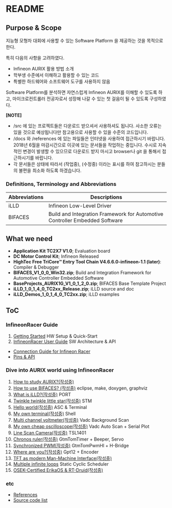 # README

## Purpose & Scope
지능형 모형차 대회에 사용할 수 있는 Software Platform 을 제공하는 것을 목적으로 한다.

특히 다음의 사항을 고려하였다.

*   Infineon AURIX 활용 방법 소개
*   학부생 수준에서 이해하고 활용할 수 있는 코드
*   특별한 하드웨어와 소프트웨어 도구를 사용하지 않음

Software Platform를 분석하면 자연스럽게 Infineon AURIX를 이해할 수 있도록 하고, 
마이크로컨트롤러 전공자로서 성장해 나갈 수 있는 첫 걸음이 될 수 있도록 구성하였다.



**[NOTE]**

* /src 에 있는 프로젝트들은 다운로드 받으셔서 사용하셔도 됩니다.  사소한 오류는 있을 것으로 예상됩니다만 참고용으로 사용할 수 있을 수준의 코드입니다.
* /docs 와 /references 에 있는 파일들은 인터넷을 사용하여 접근하시기 바랍니다. 2018년 6월을 마감시간으로 이곳에 있는 문서들을 작업하는 중입니다.  수시로 지속적인 변경이 발생할 수 있으므로 다운로드 받지 마시고 browser나 git 을 통해서 접근하시기를 바랍니다.
* 각 문서들은 상태에 따라서 (작업중), (수정중) 이라는 표시를 하여 참고하시는 분들의 불편을 최소화 하도록 하겠습니다.



### Definitions, Terminology and Abbreviations

| Abbreviations | Descriptions                                                 |
| ------------- | ------------------------------------------------------------ |
| iLLD          | Infineon Low-Level Driver                                    |
| BIFACES       | Build and Integration Framework for Automotive Controller Embedded Software |

## What we need
* **Application Kit TC2X7 V1.0**; Evaluation board
* **DC Motor Control Kit**; Infineon Released
* **HighTec Free TriCore™ Entry Tool Chain V4.6.6.0-infineon-1.1 (later)**: Compiler & Debugger
* **BIFACES_V1_0_0_Win32.zip**; Build and Integration Framework for Automotive Controller Embedded Software
* **BaseProjects_AURIX1G_V1_0_1_2_0.zip**; BIFACES Base Template Project
* **iLLD_1_0_1_4_0_TC2xx_Release.zip**; iLLD source and doc
* **iLLD_Demos_1_0_1_4_0_TC2xx.zip**; iLLD examples




## ToC

### InfineonRacer Guide

1.  [Getting Started](./docs/GettingStarted.md)  HW Setup & Quick-Start
2.  [InfineonRacer User Guide](./docs/InfineonRacerUserGuide.md)  SW Architecture & API


* [Connection Guide for Infineon Racer](./docs/ConnectionGuide.md)
* [Pins & API](./docs/PinsApi.xlsx)

### Dive into AURIX world using InfineonRacer

1.  [How to study AURIX?(작성중)](./docs/HowToStudyAurix.md)
2.  [How to use BIFACES? (작성중)](./docs/HowToUseBIFACES.md)  eclipse, make, doxygen, graphviz
3.  [What is iLLD?(작성중)](./docs/WhatIsIlld.md) PORT
4.  [Twinkle twinkle little star(작성중)](./docs/TwinkleTwinkleLittleStar.md)  STM 
5.  [Hello world(작성중)](./docs/HelloWorld.md)  ASC & Terminal
6.  [My own terminal(작성중)](./docs/MyOwnTerminal.md) Shell
7.  [Multi channel voltmeter(작성중)](./docs/MultiChannelVoltmeter.md)  Vadc Background Scan
8.  [My own cheap oscilloscope(작성중)](./docs/MyOwnCheapOscilloscope.md)  Vadc Auto Scan + Serial Plot
9.  [Line Scan Camera(작성중)](./docs/LineScanCamera.md) TSL1401
10.  [Chronos ruler(작성중)](./docs/ChronosRuler.md) GtmTomTimer + Beeper, Servo
11.  [Synchronized PWM(작성중)](./docs/SynchronizedPwm.md) GtmTomPwmHl + H-Bridge
12.  [Where are you?(작성중)](./docs/WhereAreYou.md) Gpt12 + Encoder
13.  [TFT as modern Man-Machine Interface(작성중)](./docs/TftAsModernMmi.md) 
14.  [Multiple infinite loops](./docs/MultipleInfiniteLoops.md) Static Cyclic Scheduler
15.  [OSEK-Certified ErikaOS & RT-Druid(작성중)](./docs/OsekCertificedErikaOsRtDruid.md)


### etc

* [References](./docs/References.md)
* [Source code list](./src/README.md)

